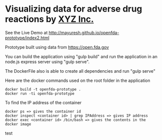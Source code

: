 # Visualizing data for adverse drug reactions by [XYZ Inc.](http://xyz.com)  

See the Live Demo at  http://mayuresh.github.io/openfda-prototype/index2.html


Prototype built using data from https://open.fda.gov 

You can build the application using "gulp build" and run the application in an node.js express server using "gulp serve".

The DockerFile also is able to create all dependencies and run "gulp serve"

Here are the docker commands used on the root folder in the application

    docker build -t openfda-prototype .
    docker run -ti openfda-prototype

To find the IP address of the container

    docker ps => gives the container id 
    docker inspect <container id> | grep IPAddress => gives IP address
    docker exec <container id> /bin/bash => gives the contents in the docker image

test
